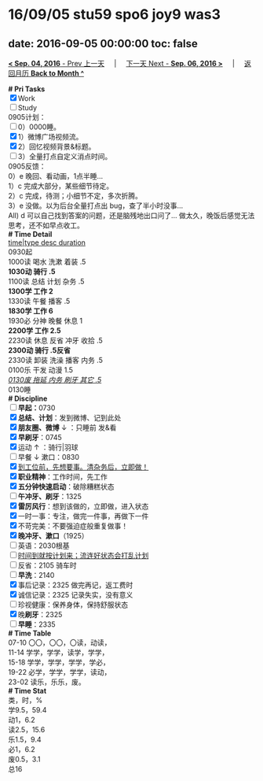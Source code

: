 # 16/09/05 stu59 spo6 joy9 was3

date: 2016-09-05 00:00:00
toc: false
---
[**< Sep. 04, 2016** - Prev 上一天](/lifelogs/2016/09/d04.md) &nbsp; &nbsp; | &nbsp; &nbsp; [下一天 Next - **Sep. 06, 2016 >**](/lifelogs/2016/09/d06.md) &nbsp; &nbsp; |  &nbsp; &nbsp; [返回月历 **Back to Month ^**](/lifelogs/2016/09/index.md)
<br/><div><b># Pri Tasks</b></div><div><input checked="true" type="checkbox"/>Work</div><div><input type="checkbox"/>Study</div><div>0905计划：</div><div><input type="checkbox"/>0）0000睡。</div><div><input checked="true" type="checkbox"/>1）微博广场视频流。</div><div><input checked="true" type="checkbox"/>2）回忆视频背景&amp;标题。</div><div><input type="checkbox"/>3）全量打点自定义消点时间。</div><div>0905反馈：</div><div>0）e 晚回、看动画，1点半睡…</div><div>1）c 完成大部分，某些细节待定。</div><div>2）c 完成，待测；小细节不定，多次折腾。</div><div>3）e 没做。以为后台全量打点出 bug，查了半小时没事…</div><div>All) d 可以自己找到答案的问题，还是脑残地出口问了… 做太久，晚饭后感觉无法思考，还不如早点收工。</div><div><b># Time Detail</b></div><div><u>time|type desc duration</u></div><div>0930起</div><div>1000读 喝水 洗漱 着装 .5</div><div><b>1030动 骑行 .5</b></div><div>1100读 总结 计划 杂务 .5</div><div><b>1300学 工作 2</b></div><div>1330读 午餐 播客 .5</div><div><b>1830学 工作 6</b></div><div>1930必 分神 晚餐 休息 1</div><div><b>2200学 工作 2.5</b></div><div>2230读 休息 反省 冲牙 收拾 .5</div><div><b>2300动 骑行 .5</b><b>反省</b></div><div>2330读 卸装 洗澡 播客 内务 .5</div><div>0100乐 干发 动漫 1.5</div><div><u><i>0130废 拖延 内务 刷牙 其它 .5</i></u></div><div>0130睡</div><div><b># Discipline</b></div><div><b><input type="checkbox"/></b><b>早起：</b>0730</div><div><input checked="true" type="checkbox"/><b>总结、计划</b>：发到微博、记到此处</div><div><b><input checked="true" type="checkbox"/></b><b>朋友圈、微博</b> ↓ ：只睡前 发&amp;看</div><div><input checked="true" type="checkbox"/><b>早刷牙</b>：0745</div><div><input checked="true" type="checkbox"/>运动 ↑ ：骑行|羽球</div><div><input type="checkbox"/>早餐 ↓ 漱口：0830</div><div><input checked="true" type="checkbox"/><u>到工位前，先想要事。清杂务后，立即做！</u></div><div><input checked="true" type="checkbox"/><b>职业精神</b>：工作时间，先工作</div><div><input checked="true" type="checkbox"/><b>五分钟快速启动</b>：破除糟糕状态</div><div><input type="checkbox"/><b>午冲牙、刷牙</b>：1325</div><div><input checked="true" type="checkbox"/><b>雷厉风行</b>：想到该做的，立即做，进入状态</div><div><input checked="true" type="checkbox"/>一时一事：专注，做完一件事，再做下一件</div><div><input checked="true" type="checkbox"/>不苛完美：不要强迫症般重复做事！</div><div><b><input checked="true" type="checkbox"/></b><b>晚冲牙、漱口</b>（1925）</div><div><input type="checkbox"/>英语：2030根基</div><div><u><input type="checkbox"/></u><u>时间到就按计划来；流连好状态会打乱计划</u></div><div><input type="checkbox"/>反省：2105 骑车时</div><div><input type="checkbox"/><b>早洗</b>：2140</div><div><input checked="true" type="checkbox"/>事后记录：2325 做完再记，返工费时</div><div><input checked="true" type="checkbox"/>诚信记录：2325 记录失实，没有意义</div><div><input type="checkbox"/>珍视健康：保养身体，保持舒服状态</div><div><input checked="true" type="checkbox"/>晚<b>刷牙</b>：2325</div><div><input type="checkbox"/><b>早睡</b>：2335</div><div><b># Time Table</b></div><div>07-10 〇〇，〇〇，〇读，动读，</div><div>11-14 学学，学学，读学，学学，</div><div>15-18 学学，学学，学学，学必，</div><div>19-22 必学，学学，学学，读动，</div><div>23-02 读乐，乐乐，废。</div><div><b># Time Stat</b></div><div>类，时，%</div><div>学9.5，59.4</div><div>动1，6.2</div><div>读2.5，15.6</div><div>乐1.5，9.4</div><div>必1，6.2</div><div>废0.5，3.1</div><div>总16</div>

